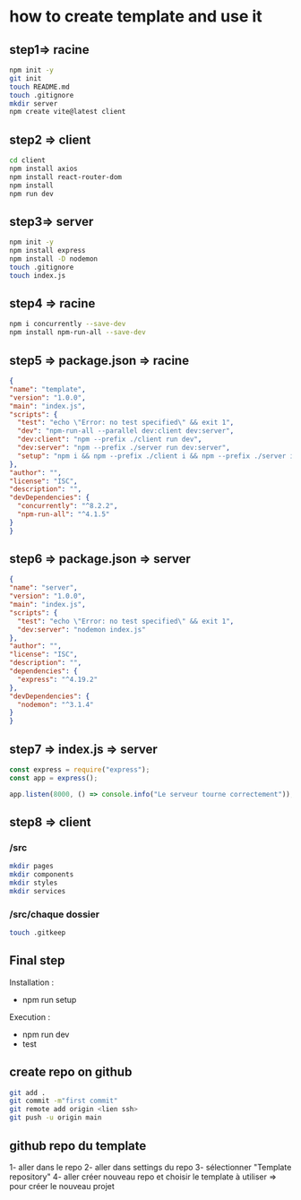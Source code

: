 # how to create template and use it

## step1=> racine

  ```bash
npm init -y
git init
touch README.md
touch .gitignore
mkdir server
npm create vite@latest client
```

## step2 => client

  ```bash
  cd client
  npm install axios
  npm install react-router-dom
  npm install
  npm run dev

```

## step3=> server

  ```bash
npm init -y
npm install express
npm install -D nodemon
touch .gitignore
touch index.js
```

## step4 => racine

  ```bash
npm i concurrently --save-dev
npm install npm-run-all --save-dev
```

## step5 => package.json => racine

  ```json
  {
  "name": "template",
  "version": "1.0.0",
  "main": "index.js",
  "scripts": {
    "test": "echo \"Error: no test specified\" && exit 1",
    "dev": "npm-run-all --parallel dev:client dev:server",
    "dev:client": "npm --prefix ./client run dev",
    "dev:server": "npm --prefix ./server run dev:server",
    "setup": "npm i && npm --prefix ./client i && npm --prefix ./server i"
  },
  "author": "",
  "license": "ISC",
  "description": "",
  "devDependencies": {
    "concurrently": "^8.2.2",
    "npm-run-all": "^4.1.5"
  }
}

```

## step6 => package.json => server

  ```json
{
  "name": "server",
  "version": "1.0.0",
  "main": "index.js",
  "scripts": {
    "test": "echo \"Error: no test specified\" && exit 1",
    "dev:server": "nodemon index.js"
  },
  "author": "",
  "license": "ISC",
  "description": "",
  "dependencies": {
    "express": "^4.19.2"
  },
  "devDependencies": {
    "nodemon": "^3.1.4"
  }
}
```

## step7 => index.js => server

  ```js
  const express = require("express");
const app = express();

app.listen(8000, () => console.info("Le serveur tourne correctement"));

```

## step8 => client

### /src

  ```bash
mkdir pages
mkdir components
mkdir styles
mkdir services
```

### /src/chaque dossier

  ```bash
touch .gitkeep
```

## Final step

Installation :

- npm run setup

Execution :

- npm run dev
- test
  
## create repo on github

  ```bash
git add .
git commit -m"first commit"
git remote add origin <lien ssh>
git push -u origin main
```

## github repo du template

1- aller dans le repo
2- aller dans settings du repo
3- sélectionner "Template repository"
4- aller créer nouveau repo et choisir le template à utiliser => pour créer le nouveau projet
